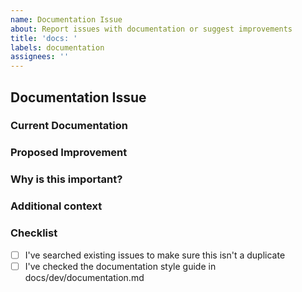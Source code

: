 ```yaml
---
name: Documentation Issue
about: Report issues with documentation or suggest improvements
title: 'docs: '
labels: documentation
assignees: ''
---
```


## Documentation Issue

### Current Documentation

<!-- Describe what's wrong or missing in the current documentation. Include links if applicable. -->

### Proposed Improvement

<!-- Describe how the documentation should be improved. -->

### Why is this important?

<!-- Explain why this documentation improvement matters. -->

### Additional context

<!-- Any other information that might be helpful. -->

### Checklist

- [ ] I've searched existing issues to make sure this isn't a duplicate
- [ ] I've checked the documentation style guide in docs/dev/documentation.md
